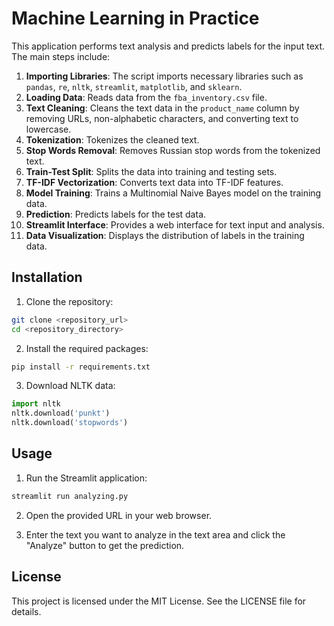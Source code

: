 # Machine Learning in Practice

This application performs text analysis and predicts labels for the input text. The main steps include:

1. **Importing Libraries**: The script imports necessary libraries such as `pandas`, `re`, `nltk`, `streamlit`, `matplotlib`, and `sklearn`.
2. **Loading Data**: Reads data from the `fba_inventory.csv` file.
3. **Text Cleaning**: Cleans the text data in the `product_name` column by removing URLs, non-alphabetic characters, and converting text to lowercase.
4. **Tokenization**: Tokenizes the cleaned text.
5. **Stop Words Removal**: Removes Russian stop words from the tokenized text.
6. **Train-Test Split**: Splits the data into training and testing sets.
7. **TF-IDF Vectorization**: Converts text data into TF-IDF features.
8. **Model Training**: Trains a Multinomial Naive Bayes model on the training data.
9. **Prediction**: Predicts labels for the test data.
10. **Streamlit Interface**: Provides a web interface for text input and analysis.
11. **Data Visualization**: Displays the distribution of labels in the training data.

## Installation

1. Clone the repository:
  ```sh
  git clone <repository_url>
  cd <repository_directory>
  ```

2. Install the required packages:
  ```sh
  pip install -r requirements.txt
  ```

3. Download NLTK data:
  ```python
  import nltk
  nltk.download('punkt')
  nltk.download('stopwords')
  ```

## Usage

1. Run the Streamlit application:
  ```sh
  streamlit run analyzing.py
  ```

2. Open the provided URL in your web browser.

3. Enter the text you want to analyze in the text area and click the "Analyze" button to get the prediction.

## License

This project is licensed under the MIT License. See the LICENSE file for details.
